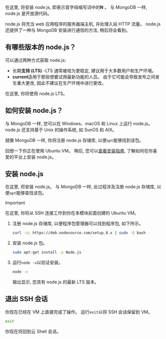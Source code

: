 在这里, 将安装 node.js, 即表示首字母缩写词中的**N** 。 与 MongoDB 一样, node.js 是开放源代码。 

node.js 将充当 web 应用程序的服务器端主机, 并处理入站 HTTP 流量。 node.js 还提供了一种与 MongoDB 安装进行通信的方法, 稍后将会看到。

## <a name="what-versions-of-nodejs-are-available"></a>有哪些版本的 node.js？

可以通过两种方式获取 node.js:

- 长期**支持 (LTS)** -LTS 通常被视为更稳定, 建议用于大多数用户和生产环境。
- **current**适用于那些想要试用最新功能的人员。 由于它可能会导致发布之间发生重大更改, 因此不建议在生产环境中进行更改。

在这里, 你将使用 node.js LTS。

## <a name="how-do-i-install-nodejs"></a>如何安装 node.js？

与 MongoDB 一样, 您可以在 Windows、macOS 和 Linux 上运行 node.js。 node.js 还支持基于 Unix 的操作系统, 如 SunOS 和 AIX。

就像 MongoDB 一样, 你将注册 node.js 存储库, 以便`apt`能够找到该包。

回想一下你正在使用 Ubuntu VM。 稍后, 您可以[查看安装指南](https://nodejs.org/en/download/package-manager?azure-portal=true), 了解如何在你喜爱的平台上安装 node.js。

## <a name="install-nodejs"></a>安装 node.js

在这里, 将安装 node.js。 与 MongoDB 一样, 此过程涉及注册 node.js 存储库, 以便`apt`能够查找该包。

> [!IMPORTANT]
> 在这里, 你将从 SSH 连接工作到你在本模块前面创建的 Ubuntu VM。

1. 注册 node.js 存储库, 以便程序包管理器可以找到程序包, 如下所示。

    ```bash
    curl -sL https://deb.nodesource.com/setup_8.x | sudo -E bash -
    ```

1. 安装 node.js 包。

    ```bash
    sudo apt-get install -y Node.js
    ```

1. 运行`node -v`以验证安装。

    ```bash
    node -v
    ```

    输出显示, 您具有 node.js 的最新 LTS 版本。

## <a name="exit-your-ssh-session"></a>退出 SSH 会话

你现在已经在 VM 上直接完成了操作。 运行`exit`以将 SSH 会话保留到 VM。

```bash
exit
```

你现在将回到云 Shell 会话。